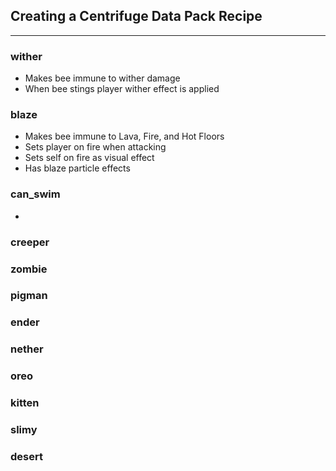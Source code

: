 ## **Creating a Centrifuge Data Pack Recipe**
***

### **wither**

* Makes bee immune to wither damage
* When bee stings player wither effect is applied

### **blaze**

* Makes bee immune to Lava, Fire, and Hot Floors
* Sets player on fire when attacking
* Sets self on fire as visual effect
* Has blaze particle effects

### **can_swim**

* 

### **creeper**

### **zombie**

### **pigman**

### **ender**

### **nether**

### **oreo**

### **kitten**

### **slimy**

### **desert**
<!--stackedit_data:
eyJoaXN0b3J5IjpbLTY5OTc2NDY1OV19
-->